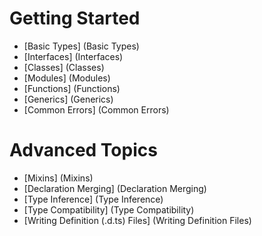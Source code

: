 # Getting Started

* [Basic Types] (Basic Types)
* [Interfaces] (Interfaces)
* [Classes] (Classes)
* [Modules] (Modules)
* [Functions] (Functions)
* [Generics] (Generics)
* [Common Errors] (Common Errors)

# Advanced Topics

* [Mixins] (Mixins)
* [Declaration Merging] (Declaration Merging) 
* [Type Inference] (Type Inference)
* [Type Compatibility] (Type Compatibility)
* [Writing Definition (.d.ts) Files] (Writing Definition Files)


